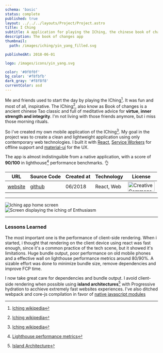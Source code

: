 ```yaml
---
schema: 'basic'
status: complete
published: true
layout: ../../../layouts/Project/Project.astro
title: I Ching
subtitle: A application for playing the IChing, the chinese book of changes.
description: The book of changes app
thumbnail:
  path: /images/iching/yin_yang_filled.svg

publishedAt: 2018-06-01

logo: /images/icons/yin_yang.svg

color: '#0f0f0f'
bg_color: '#f8fbfb'
dark_gray: '#f8f8f8'
currentColor: asd
---
```


<div class="description">

Me and friends used to start the day by playing the IChing[^1]. It was fun and most of all, inspirative. The IChing[^1], also know as Book of changes is a ancient chinese Tao classic and full of meditative advice for **virtue**, **inner strength and integrity**. I'm not living with those friends anymore, but i miss those morning rituals.

So i've created my own mobile application
of the IChing[^1]. My goal in the project was to create a clean and lightweight application using only contemporary web technologies. I built it with [React](https://reactjs.org/), [Service Workers](https://developer.mozilla.org/en-US/docs/Web/API/Service_Worker_API) for offline support and [material-ui](https://mui.com/) for the UX.

The app is almost indistinguible from a native application, with a score of **90/100** in lighthouse[^2] performance benchmarks. 👌

</div>

<div class="toc-contents center">

| URL                   | Source Code                                    | Created at | Technology | License                                                                                                                                                                                                         |
| --------------------- | ---------------------------------------------- | ---------- | ---------- | --------------------------------------------------------------------------------------------------------------------------------------------------------------------------------------------------------------- |
| [website](iching.xyz) | [github](https://github.com/barrabinfc/iching) | 06/2018    | React, Web | <a rel="license" href="http://creativecommons.org/licenses/by-sa/4.0/"><img width="88px" height="32px" alt="Creative Commons License" style="border-width:0" src="https://i.creativecommons.org/l/by-sa/4.0/88x31.png" /></a> |

</div>

---

<div class="gallery grid2 justifyCenter">
  <div class="page h50">
    <div class="mockup">
      <div is="iphoneMockup">
        <img src="/images/iching/frontpage_new.jpg" alt="Iching app home screen" />
      </div>
    </div>
  </div>
  <div class="page h50">
    <div class="mockup">
      <div is="iphoneMockup">
        <img src="/images/iching/INTERPRETATION2.jpg" alt="Screen displaying the iching of Enthusiasm" />
      </div>
    </div>
  </div>
</div>

---

### Lessons Learned

The most important one is the performance of client-side rendering. When i started, i thought that
rendering on the client device using react was fast enough, since it's a common practice of the tech scene, but it showed it's limitations. Huge bundle output, poor performance on old mobile phones and a effective wall on lighthouse performance metrics around 80/90%. A sizable effort was done to minimize bundle size, remove dependencies and improve FCP time.

I now take great care for dependencies and bundle output. I avoid client-side rendering when possible using **island architectures**[^5] with Progressive hydration to acchieve extremely fast websites experiences. I've also
ditched webpack and core-js compilation in favor of [native javascript modules](https://developer.mozilla.org/en-US/docs/Web/JavaScript/Guide/Modules)

[^1]: [Iching wikipedia](https://en.wikipedia.org/wiki/Tao_Te_Ching)
[^2]: [Lighthouse performance metrics](https://lighthouse-dot-webdotdevsite.appspot.com//lh/html?url=https%3A%2F%2Fiching.netlify.app%2F)
[^5]: [Island Architecture](https://jasonformat.com/islands-architecture/)

<style global>
[project-slug="iching"] .logo {
  -webkit-transform-origin: 50%  50%;
  opacity: 0.18;
  transform: scale(3.3);
}
</style>
